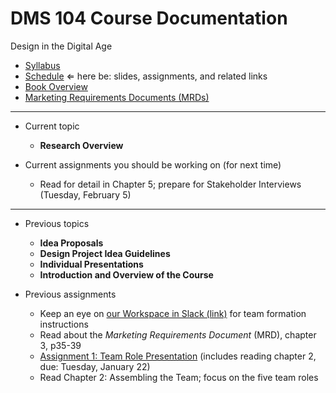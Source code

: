 # DMS 104 Course Documentation
Design in the Digital Age

- [Syllabus](syllabus.md)
- [Schedule](schedule.md)  &lArr; here be: slides, assignments, and related links
- [Book Overview](book-overview.md)
- [Marketing Requirements Documents (MRDs)](marketing-requirements-documents/readme.md)

<hr>

- Current topic

  - **Research Overview**
- Current assignments you should be working on (for next time)
  - Read for detail in Chapter 5; prepare for Stakeholder Interviews (Tuesday, February 5)

<hr>

- Previous topics

  - **Idea Proposals**
  - **Design Project Idea Guidelines**
  - **Individual Presentations**
  - **Introduction and Overview of the Course**
- Previous assignments

  - Keep an eye on [our Workspace in Slack (link)](https://dms104.slack.com) for team formation instructions
  - Read about the *Marketing Requirements Document* (MRD), chapter 3, p35-39
  - [Assignment 1: Team Role Presentation](assignment01-team-role-presentation/instructions.md) (includes reading chapter 2, due: Tuesday, January 22)
  - Read Chapter 2: Assembling the Team; focus on the five team roles

